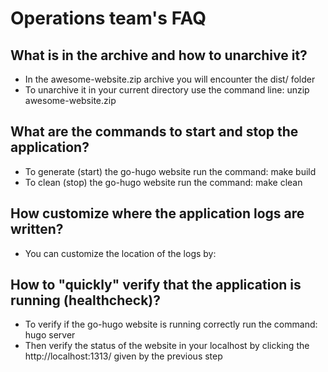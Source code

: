 # Operations team's FAQ

## What is in the archive and how to unarchive it?

* In the awesome-website.zip archive you will encounter the dist/ folder
* To unarchive it in your current directory use the command line: unzip awesome-website.zip

## What are the commands to start and stop the application?

* To generate (start) the go-hugo website run the command: make build
* To clean (stop) the go-hugo website run the command: make clean

## How customize where the application logs are written?

* You can customize the location of the logs by:

## How to "quickly" verify that the application is running (healthcheck)?

* To verify if the go-hugo website is running correctly run the command: hugo server
* Then verify the status of the website in your localhost by clicking the http://localhost:1313/ given by the previous step

